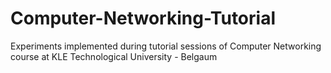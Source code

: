 # Computer-Networking-Tutorial
Experiments implemented during tutorial sessions of Computer Networking course at KLE Technological University - Belgaum
